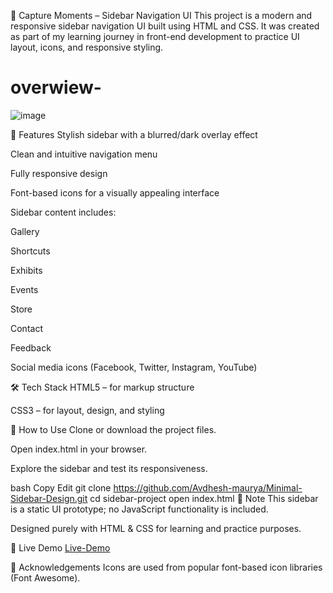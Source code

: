 📸 Capture Moments – Sidebar Navigation UI
This project is a modern and responsive sidebar navigation UI built using HTML and CSS. It was created as part of my learning journey in front-end development to practice UI layout, icons, and responsive styling.
# overwiew-
![image](https://github.com/user-attachments/assets/65c72f7a-5db0-4e87-86f1-b2f6900c3928)

🌟 Features
Stylish sidebar with a blurred/dark overlay effect

Clean and intuitive navigation menu

Fully responsive design

Font-based icons for a visually appealing interface

Sidebar content includes:

Gallery

Shortcuts

Exhibits

Events

Store

Contact

Feedback

Social media icons (Facebook, Twitter, Instagram, YouTube)

🛠️ Tech Stack
HTML5 – for markup structure

CSS3 – for layout, design, and styling

🚀 How to Use
Clone or download the project files.

Open index.html in your browser.

Explore the sidebar and test its responsiveness.

bash
Copy
Edit
git clone <https://github.com/Avdhesh-maurya/Minimal-Sidebar-Design.git>
cd sidebar-project
open index.html
📌 Note
This sidebar is a static UI prototype; no JavaScript functionality is included.

Designed purely with HTML & CSS for learning and practice purposes.

🔗 Live Demo
[Live-Demo](https://avdhesh-maurya.github.io/Minimal-Sidebar-Design/)

🙌 Acknowledgements
Icons are used from popular font-based icon libraries (Font Awesome).
